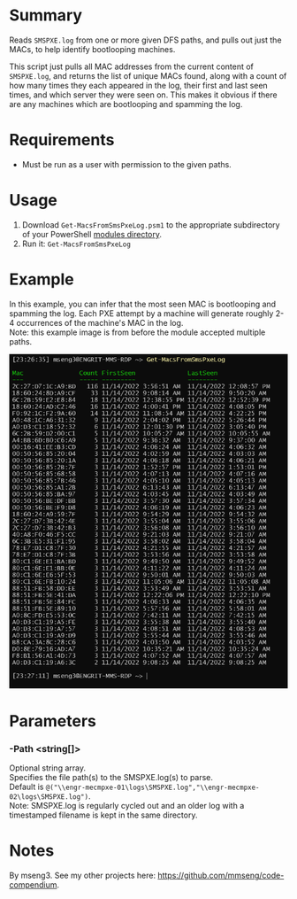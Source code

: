 # Summary
Reads `SMSPXE.log` from one or more given DFS paths, and pulls out just the MACs, to help identify bootlooping machines.  

This script just pulls all MAC addresses from the current content of `SMSPXE.log`, and returns the list of unique MACs found, along with a count of how many times they each appeared in the log, their first and last seen times, and which server they were seen on. This makes it obvious if there are any machines which are bootlooping and spamming the log.  

# Requirements
- Must be run as a user with permission to the given paths.

# Usage
1. Download `Get-MacsFromSmsPxeLog.psm1` to the appropriate subdirectory of your PowerShell [modules directory](https://github.com/engrit-illinois/how-to-install-a-custom-powershell-module).
2. Run it: `Get-MacsFromSmsPxeLog`  

# Example
In this example, you can infer that the most seen MAC is bootlooping and spamming the log. Each PXE attempt by a machine will generate roughly 2-4 occurrences of the machine's MAC in the log.  
Note: this example image is from before the module accepted multiple paths.  

<img src=".\Get-MacsFromSmsPxeLog_example.png" />

# Parameters

### -Path \<string[]\>
Optional string array.  
Specifies the file path(s) to the SMSPXE.log(s) to parse.  
Default is `@("\\engr-mecmpxe-01\logs\SMSPXE.log","\\engr-mecmpxe-02\logs\SMSPXE.log")`.  
Note: SMSPXE.log is regularly cycled out and an older log with a timestamped filename is kept in the same directory.   

# Notes
By mseng3. See my other projects here: https://github.com/mmseng/code-compendium.
